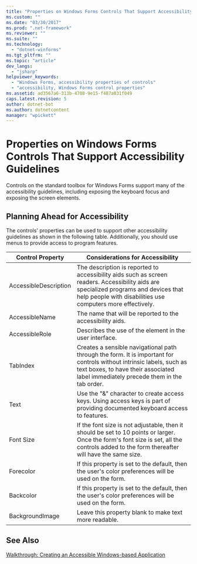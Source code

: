 ```yaml
---
title: "Properties on Windows Forms Controls That Support Accessibility Guidelines"
ms.custom: ""
ms.date: "03/30/2017"
ms.prod: ".net-framework"
ms.reviewer: ""
ms.suite: ""
ms.technology: 
  - "dotnet-winforms"
ms.tgt_pltfrm: ""
ms.topic: "article"
dev_langs: 
  - "jsharp"
helpviewer_keywords: 
  - "Windows Forms, accessibility properties of controls"
  - "accessibility, Windows Forms control properties"
ms.assetid: ad3567a6-313b-4708-9e15-f487a831f049
caps.latest.revision: 5
author: dotnet-bot
ms.author: dotnetcontent
manager: "wpickett"
---
```

# Properties on Windows Forms Controls That Support Accessibility Guidelines
Controls on the standard toolbox for Windows Forms support many of the accessibility guidelines, including exposing the keyboard focus and exposing the screen elements.  
  
## Planning Ahead for Accessibility  
 The controls' properties can be used to support other accessibility guidelines as shown in the following table. Additionally, you should use menus to provide access to program features.  
  
|Control Property|Considerations for Accessibility|  
|----------------------|--------------------------------------|  
|AccessibleDescription|The description is reported to accessibility aids such as screen readers. Accessibility aids are specialized programs and devices that help people with disabilities use computers more effectively.|  
|AccessibleName|The name that will be reported to the accessibility aids.|  
|AccessibleRole|Describes the use of the element in the user interface.|  
|TabIndex|Creates a sensible navigational path through the form. It is important for controls without intrinsic labels, such as text boxes, to have their associated label immediately precede them in the tab order.|  
|Text|Use the "&" character to create access keys. Using access keys is part of providing documented keyboard access to features.|  
|Font Size|If the font size is not adjustable, then it should be set to 10 points or larger. Once the form's font size is set, all the controls added to the form thereafter will have the same size.|  
|Forecolor|If this property is set to the default, then the user's color preferences will be used on the form.|  
|Backcolor|If this property is set to the default, then the user's color preferences will be used on the form.|  
|BackgroundImage|Leave this property blank to make text more readable.|  
  
## See Also  
 [Walkthrough: Creating an Accessible Windows-based Application](../../../../docs/framework/winforms/advanced/walkthrough-creating-an-accessible-windows-based-application.md)
